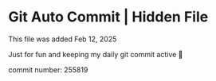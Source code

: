 # Git Auto Commit | Hidden File

This file was added Feb 12, 2025

Just for fun and keeping my daily git commit active 🤪

commit number: 255819
